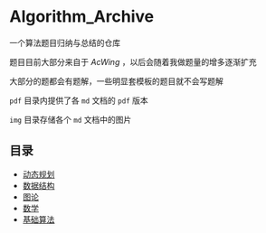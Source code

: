 # Algorithm_Archive

一个算法题目归纳与总结的仓库

题目目前大部分来自于 $AcWing$ ，以后会随着我做题量的增多逐渐扩充

大部分的题都会有题解，一些明显套模板的题目就不会写题解

`pdf` 目录内提供了各 `md` 文档的 `pdf` 版本

`img` 目录存储各个 `md` 文档中的图片

## 目录

* [动态规划](src/动态规划.md)
* [数据结构](src/数据结构.md)
* [图论](src/图论.md)
* [数学](src/数学.md)
* [基础算法](src/基础算法.md)